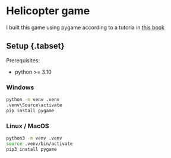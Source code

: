 # Helicopter game
I built this game using pygame according to a tutoria in [this book](https://www.empik.com/komputer-swiat-biblioteczka,p1230127088,prasa-p)

## Setup {.tabset}

Prerequisites:
- python >= 3.10

### Windows

```sh
python -m venv .venv
.venv\Source\activate
pip install pygame
```

### Linux / MacOS

```sh
python3 -m venv .venv
source .venv/bin/activate
pip3 install pygame
```
